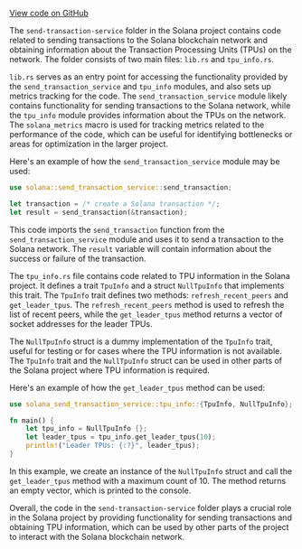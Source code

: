 [View code on GitHub](https://github.com/solana-labs/solana/tree/master/na/send-transaction-service)

The `send-transaction-service` folder in the Solana project contains code related to sending transactions to the Solana blockchain network and obtaining information about the Transaction Processing Units (TPUs) on the network. The folder consists of two main files: `lib.rs` and `tpu_info.rs`.

`lib.rs` serves as an entry point for accessing the functionality provided by the `send_transaction_service` and `tpu_info` modules, and also sets up metrics tracking for the code. The `send_transaction_service` module likely contains functionality for sending transactions to the Solana network, while the `tpu_info` module provides information about the TPUs on the network. The `solana_metrics` macro is used for tracking metrics related to the performance of the code, which can be useful for identifying bottlenecks or areas for optimization in the larger project.

Here's an example of how the `send_transaction_service` module may be used:

```rust
use solana::send_transaction_service::send_transaction;

let transaction = /* create a Solana transaction */;
let result = send_transaction(&transaction);
```

This code imports the `send_transaction` function from the `send_transaction_service` module and uses it to send a transaction to the Solana network. The `result` variable will contain information about the success or failure of the transaction.

The `tpu_info.rs` file contains code related to TPU information in the Solana project. It defines a trait `TpuInfo` and a struct `NullTpuInfo` that implements this trait. The `TpuInfo` trait defines two methods: `refresh_recent_peers` and `get_leader_tpus`. The `refresh_recent_peers` method is used to refresh the list of recent peers, while the `get_leader_tpus` method returns a vector of socket addresses for the leader TPUs.

The `NullTpuInfo` struct is a dummy implementation of the `TpuInfo` trait, useful for testing or for cases where the TPU information is not available. The `TpuInfo` trait and the `NullTpuInfo` struct can be used in other parts of the Solana project where TPU information is required.

Here's an example of how the `get_leader_tpus` method can be used:

```rust
use solana_send_transaction_service::tpu_info::{TpuInfo, NullTpuInfo};

fn main() {
    let tpu_info = NullTpuInfo {};
    let leader_tpus = tpu_info.get_leader_tpus(10);
    println!("Leader TPUs: {:?}", leader_tpus);
}
```

In this example, we create an instance of the `NullTpuInfo` struct and call the `get_leader_tpus` method with a maximum count of 10. The method returns an empty vector, which is printed to the console.

Overall, the code in the `send-transaction-service` folder plays a crucial role in the Solana project by providing functionality for sending transactions and obtaining TPU information, which can be used by other parts of the project to interact with the Solana blockchain network.

